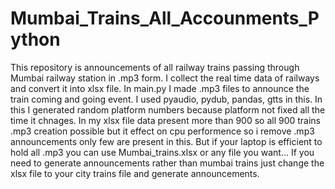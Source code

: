 # Mumbai_Trains_All_Accounments_Python
This repository is announcements of all railway trains passing through Mumbai railway station in .mp3 form. I collect the real time data of railways and convert it into xlsx file. In main.py I made .mp3 files to announce the train coming and going event. I used pyaudio, pydub, pandas, gtts in this.
In this I generated random platform numbers because platform not fixed all the time it chnages.
In my xlsx file data present more than 900 so all 900 trains .mp3 creation possible but it effect on cpu performence so i remove .mp3 announcements only few are present in this.
But if your laptop is efficient to hold all .mp3 you can use Mumbai_trains.xlsx or any file you want...
If you need to generate announcements rather than mumbai trains just change the xlsx file to your city trains file and generate announcements.

